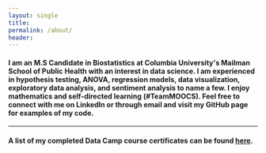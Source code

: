 ```yaml
---
layout: single
title:
permalink: /about/
header:
---
```


#### I am an M.S Candidate in Biostatistics at Columbia University's Mailman School of Public Health with an interest in data science. I am experienced in hypothesis testing, ANOVA, regression models, data visualization, exploratory data analysis, and sentiment analysis to name a few. I enjoy mathematics and self-directed learning (#TeamMOOCS). Feel free to connect with me on LinkedIn or through email and visit my GitHub page for examples of my code.

---

#### A list of my completed Data Camp course certificates can be found [here](https://melissa-nunez.github.io/certificates).
